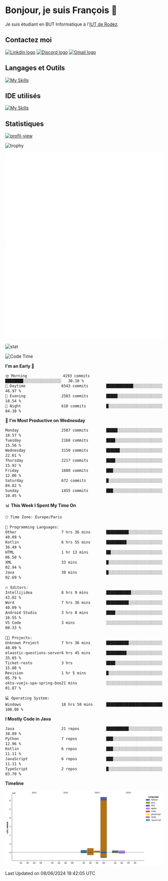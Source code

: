 # Bonjour, je suis François 👋

Je suis étudiant en BUT Informatique à l'[IUT de Rodez](https://iut-rodez.fr).

## Contactez moi

<p>
<a href="https://www.linkedin.com/in/fran%C3%A7ois-de-saint-palais-00985327a/" target="blank"><img src="https://img.shields.io/badge/LinkedIn-0077B5?style=for-the-badge&logo=linkedin&logoColor=white" alt="Linkdin logo"/></a>
<a href="https://discord.gg/francis389" target="blank"><img src="https://img.shields.io/badge/Discord-7289DA?style=for-the-badge&logo=discord&logoColor=white" alt="Discord logo" /></a>
<a href="mailto:francois-sp@gmx.fr" target="blank"><img src="https://img.shields.io/badge/Gmail-D14836?style=for-the-badge&logo=gmail&logoColor=white" alt="Gmail logo"/></a> 
</p>

## Langages et Outils

[![My Skills](https://skillicons.dev/icons?i=java,py,kotlin,spring,git,html,css,sass,svelte,vue,angular,react,bootstrap,ts,jquery,js,php,mysql,sqlite,grafana,linux,windows,figma,postman)](https://skillicons.dev)

## IDE utilisés

[![My Skills](https://skillicons.dev/icons?i=idea,phpstorm,pycharm,androidstudio,vscode,webstorm,eclipse)](https://skillicons.dev)

## Statistiques

[![profil-view](https://komarev.com/ghpvc/?username=francois389&label=Profile%20views&color=0e75b6&style=flat)](https://github.com/ryo-ma/github-profile-trophy)

![trophy](https://github-profile-trophy.vercel.app/?username=Francois389&theme=onedark&column=-1)

![top-lang](https://raw.githubusercontent.com/Francois389/github-stat/master/generated/languages.svg#gh-dark-mode-only)
![](https://raw.githubusercontent.com/Francois389/github-stat/master/generated/overview.svg#gh-dark-mode-only)

![stat](https://github-readme-stats.vercel.app/api?username=francois389&show_icons=true&locale=fr&theme=onedark)

<!--START_SECTION:waka-->
![Code Time](http://img.shields.io/badge/Code%20Time-268%20hrs%2050%20mins-blue)

**I'm an Early 🐤** 

```text
🌞 Morning                4193 commits        ████████░░░░░░░░░░░░░░░░░   30.10 % 
🌆 Daytime                6543 commits        ████████████░░░░░░░░░░░░░   46.97 % 
🌃 Evening                2583 commits        █████░░░░░░░░░░░░░░░░░░░░   18.54 % 
🌙 Night                  610 commits         █░░░░░░░░░░░░░░░░░░░░░░░░   04.38 % 
```
📅 **I'm Most Productive on Wednesday** 

```text
Monday                   2587 commits        █████░░░░░░░░░░░░░░░░░░░░   18.57 % 
Tuesday                  2168 commits        ████░░░░░░░░░░░░░░░░░░░░░   15.56 % 
Wednesday                3150 commits        ██████░░░░░░░░░░░░░░░░░░░   22.61 % 
Thursday                 2217 commits        ████░░░░░░░░░░░░░░░░░░░░░   15.92 % 
Friday                   1680 commits        ███░░░░░░░░░░░░░░░░░░░░░░   12.06 % 
Saturday                 672 commits         █░░░░░░░░░░░░░░░░░░░░░░░░   04.82 % 
Sunday                   1455 commits        ███░░░░░░░░░░░░░░░░░░░░░░   10.45 % 
```


📊 **This Week I Spent My Time On** 

```text
🕑︎ Time Zone: Europe/Paris

💬 Programming Languages: 
Other                    7 hrs 36 mins       ██████████░░░░░░░░░░░░░░░   40.09 % 
Kotlin                   6 hrs 55 mins       █████████░░░░░░░░░░░░░░░░   36.49 % 
HTML                     1 hr 13 mins        ██░░░░░░░░░░░░░░░░░░░░░░░   06.50 % 
XML                      33 mins             █░░░░░░░░░░░░░░░░░░░░░░░░   02.94 % 
Java                     30 mins             █░░░░░░░░░░░░░░░░░░░░░░░░   02.69 % 

🔥 Editors: 
Intellijidea             8 hrs 9 mins        ███████████░░░░░░░░░░░░░░   43.02 % 
Word                     7 hrs 36 mins       ██████████░░░░░░░░░░░░░░░   40.09 % 
Android Studio           3 hrs 8 mins        ████░░░░░░░░░░░░░░░░░░░░░   16.55 % 
VS Code                  3 mins              ░░░░░░░░░░░░░░░░░░░░░░░░░   00.33 % 

🐱‍💻 Projects: 
Unknown Project          7 hrs 36 mins       ██████████░░░░░░░░░░░░░░░   40.09 % 
elaastic-questions-server6 hrs 45 mins       █████████░░░░░░░░░░░░░░░░   35.65 % 
Ticket-resto             3 hrs               ████░░░░░░░░░░░░░░░░░░░░░   15.88 % 
Revision                 1 hr 5 mins         █░░░░░░░░░░░░░░░░░░░░░░░░   05.79 % 
okta-vuejs-spa-spring-boo21 mins             ░░░░░░░░░░░░░░░░░░░░░░░░░   01.87 % 

💻 Operating System: 
Windows                  18 hrs 58 mins      █████████████████████████   100.00 % 
```

**I Mostly Code in Java** 

```text
Java                     21 repos            ██████████░░░░░░░░░░░░░░░   38.89 % 
Python                   7 repos             ███░░░░░░░░░░░░░░░░░░░░░░   12.96 % 
Kotlin                   6 repos             ███░░░░░░░░░░░░░░░░░░░░░░   11.11 % 
JavaScript               6 repos             ███░░░░░░░░░░░░░░░░░░░░░░   11.11 % 
TypeScript               2 repos             █░░░░░░░░░░░░░░░░░░░░░░░░   03.70 % 
```



**Timeline**

![Lines of Code chart](https://raw.githubusercontent.com/Francois389/Francois389/main/assets/bar_graph.png)


 Last Updated on 08/06/2024 18:42:05 UTC
<!--END_SECTION:waka-->
